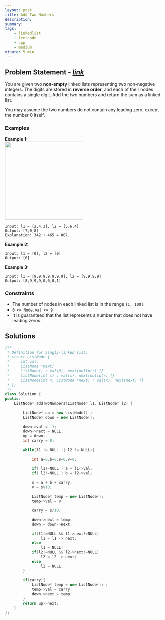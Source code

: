 ```yaml
---
layout: post
title: Add Two Numbers
description: 
summary: 
tags:
    - linkedlist
    - leetcode
    - cpp
    - medium
minute: 5 min
---
```


## Problem Statement - [*link*](https://leetcode.com/problems/add-two-numbers/)
You are given two **non-empty** linked lists representing two non-negative integers. The digits are stored in **reverse order**, and each of their nodes contains a single digit. Add the two numbers and return the sum as a linked list.

You may assume the two numbers do not contain any leading zero, except the number 0 itself.

### Examples
**Example 1:**  
<img src="https://assets.leetcode.com/uploads/2020/10/02/addtwonumber1.jpg" height="250">
```
Input: l1 = [2,4,3], l2 = [5,6,4]
Output: [7,0,8]
Explanation: 342 + 465 = 807.
```

**Example 2:**  
```
Input: l1 = [0], l2 = [0]
Output: [0]
```

**Example 3:**  
```
Input: l1 = [9,9,9,9,9,9,9], l2 = [9,9,9,9]
Output: [8,9,9,9,0,0,0,1]
```

### Constraints
+ The number of nodes in each linked list is in the range `[1, 100]`.
+ `0 <= Node.val <= 9`
+ It is guaranteed that the list represents a number that does not have leading zeros.

## Solutions
```cpp
/**
 * Definition for singly-linked list.
 * struct ListNode {
 *     int val;
 *     ListNode *next;
 *     ListNode() : val(0), next(nullptr) {}
 *     ListNode(int x) : val(x), next(nullptr) {}
 *     ListNode(int x, ListNode *next) : val(x), next(next) {}
 * };
 */
class Solution {
public:
    ListNode* addTwoNumbers(ListNode* l1, ListNode* l2) {
      
        ListNode* up = new ListNode() ;
        ListNode* down = new ListNode();
      
        down->val = -1;
        down->next = NULL;
        up = down;
        int carry = 0;
      
        while(l1 != NULL || l2 != NULL){
          
            int a=0,b=0,s=0,v=0;
          
            if( l1!=NULL ) a = l1->val;
            if( l2!=NULL ) b = l2->val;
          
            s = a + b + carry;
            v = s%10;
          
            ListNode* temp = new ListNode();   
            temp->val = v;
          
            carry = s/10;
          
            down->next = temp;
            down = down->next;
          
            if(l1!=NULL && l1->next!=NULL)
                l1 = l1 -> next;
            else
                l1 = NULL;
            if(l2!=NULL && l2->next!=NULL)
                l2 = l2 -> next;
            else 
                l2 = NULL;
        }
      
        if(carry){
            ListNode* temp = new ListNode(); ;
            temp->val = carry;
            down->next = temp;
        }
        return up->next;
    }
};
```

